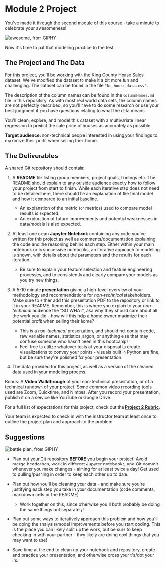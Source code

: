 # Module 2 Project

You've made it through the second module of this course - take a minute to celebrate your awesomeness! 

![awesome, from GIPHY](https://media.giphy.com/media/d2Z9QYzA2aidiWn6/giphy.gif)

Now it's time to put that modeling practice to the test.

## The Project and The Data

For this project, you'll be working with the King County House Sales dataset. We've modified the dataset to make it a bit more fun and challenging. The dataset can be found in the file `"kc_house_data.csv"`.

The description of the column names can be found in the `ColumnNames.md` file in this repository. As with most real world data sets, the column names are not perfectly described, so you'll have to do some research or use your best judgment if you have questions relating to what the data means.

You'll clean, explore, and model this dataset with a multivariate linear regression to predict the sale price of houses as accurately as possible. 

**Target audience:** non-technical people interested in using your findings to maximize their profit when selling their home. 

## The Deliverables

A shared Git repository should contain:

1. A **README** file listing group members, project goals, findings etc. The README should explain to any outside audience exactly how to follow your project from start to finish. While each iterative step does not need to be detailed here, there should be an explanation of the final model and how it compared to an initial baseline. 

    - An explanation of the metric (or metrics) used to compare model results is  expected. 
    - An exploration of future improvements and potential weaknesses in data/models is also expected.

2. At least one clean **Jupyter Notebook** containing any code you've written for this project as well as comments/documentation explaining the code and the reasoning behind each step. Either within your main notebook or in successive notebooks, an iterative approach to modeling is shown, with details about the parameters and the results for each iteration. 

    - Be sure to explain your feature selection and feature engineering processes, and to consistently and clearly compare your models as you try new things.

3. A 5-10 minute **presentation** giving a high-level overview of your methodology and recommendations for *non-technical* stakeholders. Make sure to either add this presentation PDF to the repository or link to it in your README. Remember, this is where you explain to your *non-technical* audience the "SO WHAT", aka why they should care about all the work you did - how will this help a home owner maximize their potential profit when selling their home?

    - This is a *non-technical* presentation, and should not contain code, raw variable names, statistics jargon, or anything else that may confuse someone who hasn't been in this bootcamp! 
    - Feel free to utilize whatever tools at your disposal to create visualizations to convey your points - visuals built in Python are fine, but be sure they're polished for your presentation.

4. The data provided for this project, as well as a version of the cleaned data used in your modeling process.

Bonus: A **Video Walkthrough** of your non-technical presentation, or of a technical rundown of your project. Some common video recording tools used are Zoom, Quicktime, and Nimbus. After you record your presentation, publish it on a service like YouTube or Google Drive.

For a full list of expectations for this project, check out the [**Project 2 Rubric**](https://docs.google.com/document/d/1p8P7EjqFYbCwA3X1Q6rJmi4tUww7cia7_819JZcak3w/edit#).

Your team is expected to check in with the instructor team at least once to outline the project plan and approach to the problem.

## Suggestions

![battle plan, from GIPHY](https://media.giphy.com/media/xUySTOigOUHucl3rfW/giphy.gif)

- Plan out your Git repository **BEFORE** you begin your project! Avoid merge headaches, work in different Jupyter notebooks, and Git commit whenever you make changes - aiming for at least twice a day! Get used to pulling/pushing in order to keep each other up to date.

- Plan out how you'll be cleaning your data - and make sure you're justifying each step you take in your documentation (code comments, markdown cells or the README)

    - Work together on this, since otherwise you'll both probably be doing the same things but separately!

- Plan out some ways to iteratively approach this problem and how you'll be doing the analysis/model improvements before you start coding. This is the place you can likely split up the work, but be sure to keep checking in with your partner - they likely are doing cool things that you may want to use!

- Save time at the end to clean up your notebook and repository, create and practice your presentation, and otherwise cross your t's/dot your i's.
